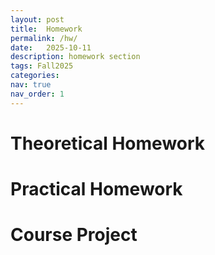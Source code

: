 ```yaml
---
layout: post
title:  Homework
permalink: /hw/
date:   2025-10-11
description: homework section
tags: Fall2025
categories:
nav: true
nav_order: 1
---
```

# Theoretical Homework
<!--
| Number | &nbsp; &nbsp; Topic                                                        | Link                                                                                     |  &nbsp; &nbsp; Deadline
| :---- | :--------------------------------------------------------------------- | -----------------------------------------------------------------------------------------------------: | ----------: |

| 01   | &nbsp; &nbsp; Review of Probability &nbsp; &nbsp; | <a href='/assets/Fall2024/HWs/Stoch_HW1_Fall2024.pdf'>link</a> |  &nbsp; &nbsp; 07/20 |
| 02   | &nbsp; &nbsp; Stationary Stochastic Processes, Stochastic Analysis of System &nbsp; &nbsp; | <a href='/assets/Fall2024/HWs/Stoch_HW2_Fall2024.pdf'>link</a> |  &nbsp; &nbsp; 08/04 |
| 03   | &nbsp; &nbsp; Point Process, Poisson Process, Gaussian Process &nbsp; &nbsp; | <a href='/assets/Fall2024/HWs/Stoch_HW3_Fall2024_v.pdf'>link</a> |  &nbsp; &nbsp; 08/21 |
| 04   | &nbsp; &nbsp; Estimation Theory &nbsp; &nbsp; | <a href='/assets/Fall2024/HWs/Stoch_HW4_Fall2024_v.pdf'>link</a> |  &nbsp; &nbsp; 09/17 |
| 05   | &nbsp; &nbsp; Hypothesis Testing, Markov Chains, Hidden Markov Model &nbsp; &nbsp; | <a href='/assets/Fall2024/HWs/Stoch_HW5_Fall2024_v.pdf'>link</a> |  &nbsp; &nbsp; 10/01 |
-->


# Practical Homework
<!--
| Number | &nbsp; &nbsp; Topic                                                        | Link |
| :---- | :--------------------------------------------------------------------- | -----------------------------------------------------------------------------------------------------: |
| 01   | &nbsp; &nbsp; Practical Homework 1 &nbsp; &nbsp; | <a href='/assets/Fall2023/zip/PHW1_SP_2023.zip'>link</a> |
| 01   | &nbsp; &nbsp; Practical Homework 2 &nbsp; &nbsp; | <a href='/assets/Fall2023/pdf/PHW2_SP_2023.pdf'>link</a> |
-->


# Course Project

<!-- | Number | &nbsp; &nbsp; Topic                                                        | Link                                                                                     |  &nbsp; &nbsp; Deadline
| :---- | :--------------------------------------------------------------------- | -----------------------------------------------------------------------------------------------------: | ----------: |
| 01   | &nbsp; &nbsp; Project &nbsp; &nbsp; | <a href='/assets/Fall2024/zip/Project_SP_2023.zip'>link</a> |  &nbsp; &nbsp; 11/05 | -->

